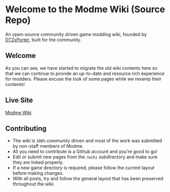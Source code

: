 # Welcome to the Modme Wiki (Source Repo)

An open-source community driven game modding wiki, founded by [DTZxPorter](https://twitter.com/dtzxporter), built for the community.

## Welcome
As you can see, we have started to migrate the old wiki contents here so that we can continue to provide an up-to-date and resource rich experience for modders. Please excuse the look of some pages while we revamp their contents!

## Live Site
[Modme Wiki](https://wiki.modme.co)

## Contributing
- The wiki is `100%` community driven and most of the work was submitted by non-staff members of Modme.
- All you need to contribute is a Github account and you're good to go!
- Edit or submit new pages from the `/wiki` subdirectory and make sure they are linked properly.
- If a new game directory is required, please follow the current layout before making changes.
- With all posts, try and follow the general layout that has been preserved throughout the wiki.